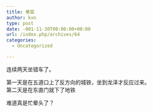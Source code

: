 ```yaml
---
title: 晕菜
author: kxn
type: post
date: -001-11-30T00:00:00+00:00
url: /index.php/archives/64
categories:
  - Uncategorized

---
```

连续两天坐错车了。

第一天是在五道口上了反方向的城铁，坐到龙泽才反应过来。  
第二天是在东直门就下了地铁

难道真是忙晕头了？